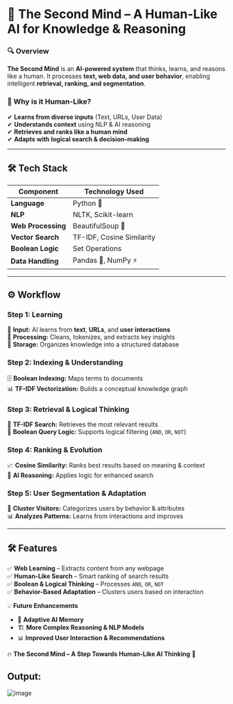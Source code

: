 # **🧠 The Second Mind – A Human-Like AI for Knowledge & Reasoning**  

### **🔍 Overview**  
**The Second Mind** is an **AI-powered system** that thinks, learns, and reasons like a human. It processes **text, web data, and user behavior**, enabling intelligent **retrieval, ranking, and segmentation**.  

### **🌟 Why is it Human-Like?**  
✔ **Learns from diverse inputs** (Text, URLs, User Data)  
✔ **Understands context** using NLP & AI reasoning  
✔ **Retrieves and ranks like a human mind**  
✔ **Adapts with logical search & decision-making**  

---

## **🛠 Tech Stack**  

| Component       | Technology Used   |
|----------------|------------------|
| **Language**   | Python 🐍        |
| **NLP**        | NLTK, Scikit-learn |
| **Web Processing** | BeautifulSoup 🍜 |
| **Vector Search** | TF-IDF, Cosine Similarity |
| **Boolean Logic** | Set Operations |
| **Data Handling** | Pandas 🐼, NumPy ⚡ |

---

## **⚙️ Workflow**  

### **Step 1: Learning**  
📄 **Input:** AI learns from **text**, **URLs**, and **user interactions**  
🔗 **Processing:** Cleans, tokenizes, and extracts key insights  
🧠 **Storage:** Organizes knowledge into a structured database  

### **Step 2: Indexing & Understanding**  
🗄️ **Boolean Indexing:** Maps terms to documents  
📊 **TF-IDF Vectorization:** Builds a conceptual knowledge graph  

### **Step 3: Retrieval & Logical Thinking**  
🔎 **TF-IDF Search:** Retrieves the most relevant results  
📌 **Boolean Query Logic:** Supports logical filtering (`AND`, `OR`, `NOT`)  

### **Step 4: Ranking & Evolution**  
📈 **Cosine Similarity:** Ranks best results based on meaning & context  
🧠 **AI Reasoning:** Applies logic for enhanced search  

### **Step 5: User Segmentation & Adaptation**  
👥 **Cluster Visitors:** Categorizes users by behavior & attributes  
📊 **Analyzes Patterns:** Learns from interactions and improves  

---



## **🛠 Features**  

✅ **Web Learning** – Extracts content from any webpage  
✅ **Human-Like Search** – Smart ranking of search results  
✅ **Boolean & Logical Thinking** – Processes `AND`, `OR`, `NOT`  
✅ **Behavior-Based Adaptation** – Clusters users based on interaction  

💡 **Future Enhancements**  
- 🤖 **Adaptive AI Memory**  
- 🏗 **More Complex Reasoning & NLP Models**  
- 📊 **Improved User Interaction & Recommendations**  



🔥 **The Second Mind – A Step Towards Human-Like AI Thinking** 🚀  

## Output:
![image](https://github.com/user-attachments/assets/0760088c-21c4-4f9c-9ebb-4ae69d39e139)


